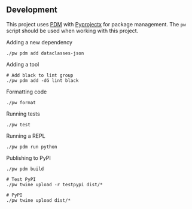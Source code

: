 ## Development

This project uses [PDM](https://pdm.fming.dev) with [Pyprojectx](https://pyprojectx.github.io) for package management. The `pw` script should be used when working with this project.

Adding a new dependency

```shell
./pw pdm add dataclasses-json
```

Adding a tool

```shell
# Add black to lint group
./pw pdm add -dG lint black
```

Formatting code

```shell
./pw format
```

Running tests

```shell
./pw test
```

Running a REPL

```shell
./pw pdm run python
```

Publishing to PyPI

```shell
./pw pdm build

# Test PyPI
./pw twine upload -r testpypi dist/*

# PyPI
./pw twine upload dist/*
```
